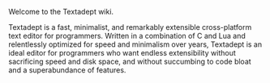 Welcome to the Textadept wiki.

Textadept is a fast, minimalist, and remarkably extensible cross-platform text editor for programmers. Written in a combination of C and Lua and relentlessly optimized for speed and minimalism over years, Textadept is an ideal editor for programmers who want endless extensibility without sacrificing speed and disk space, and without succumbing to code bloat and a superabundance of features.
